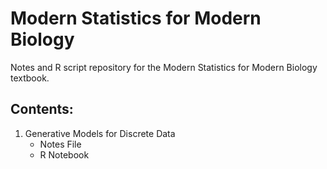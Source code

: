# Modern Statistics for Modern Biology
Notes and R script repository for the Modern Statistics for Modern Biology textbook.

## Contents:
1. Generative Models for Discrete Data
    - Notes File
    - R Notebook

